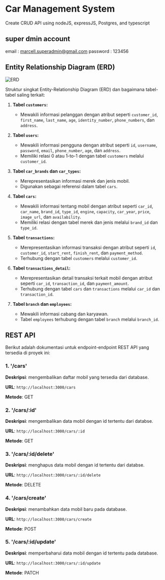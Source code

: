 # Car Management System

Create CRUD API using nodeJS, expressJS, Postgres, and typescript

## super dmin account

email : marcell.superadmin@gmail.com
password : 123456

## Entity Relationship Diagram (ERD)

![ERD](http://res.cloudinary.com/dzns6jopj/image/upload/v1699601740/qmpe3gvtflbrkekfmbr9.png)

Struktur singkat Entity-Relationship Diagram (ERD) dan bagaimana tabel-tabel saling terkait:

1. **Tabel `customers`:**

   - Mewakili informasi pelanggan dengan atribut seperti `customer_id`, `first_name`, `last_name`, `age`, `identity_number`, `phone_numbers`, dan `address`.

2. **Tabel `users`:**

   - Mewakili informasi pengguna dengan atribut seperti `id`, `username`, `password`, `email`, `phone_number`, `age`, dan `address`.
   - Memiliki relasi 0 atau 1-to-1 dengan tabel `customers` melalui `customer_id`.

3. **Tabel `car_brands` dan `car_types`:**

   - Merepresentasikan informasi merek dan jenis mobil.
   - Digunakan sebagai referensi dalam tabel `cars`.

4. **Tabel `cars`:**

   - Mewakili informasi tentang mobil dengan atribut seperti `car_id`, `car_name`, `brand_id`, `type_id`, `engine`, `capacity`, `car_year`, `price`, `image_url`, dan `availability`.
   - Memiliki relasi dengan tabel merek dan jenis melalui `brand_id` dan `type_id`.

5. **Tabel `transactions`:**

   - Merepresentasikan informasi transaksi dengan atribut seperti `id`, `customer_id`, `start_rent`, `finish_rent`, dan `payment_method`.
   - Terhubung dengan tabel `customers` melalui `customer_id`.

6. **Tabel `transactions_detail`:**

   - Merepresentasikan detail transaksi terkait mobil dengan atribut seperti `car_id`, `transaction_id`, dan `payment_amount`.
   - Terhubung dengan tabel `cars` dan `transactions` melalui `car_id` dan `transaction_id`.

7. **Tabel `branch` dan `employees`:**
   - Mewakili informasi cabang dan karyawan.
   - Tabel `employees` terhubung dengan tabel `branch` melalui `branch_id`.

## REST API

Berikut adalah dokumentasi untuk endpoint-endpoint REST API yang tersedia di proyek ini:

### 1. '/cars'

**Deskripsi**: mengembalikan daftar mobil yang tersedia dari database.

**URL**: `http://localhost:3000/cars`

**Metode**: GET

### 2. '/cars/:id'

**Deskripsi**: mengembalikan data mobil dengan id tertentu dari databse.

**URL**: `http://localhost:3000/cars/:id`

**Metode**: GET

### 3. '/cars/:id/delete'

**Deskripsi**: menghapus data mobil dengan id tertentu dari databse.

**URL**: `http://localhost:3000/cars/:id/delete`

**Metode**: DELETE

### 4. '/cars/create'

**Deskripsi**: menambahkan data mobil baru pada database.

**URL**: `http://localhost:3000/cars/create`

**Metode**: POST

### 5. '/cars/:id/update'

**Deskripsi**: memperbaharui data mobil dengan id tertentu pada database.

**URL**: `http://localhost:3000/cars/:id/update`

**Metode**: PATCH
